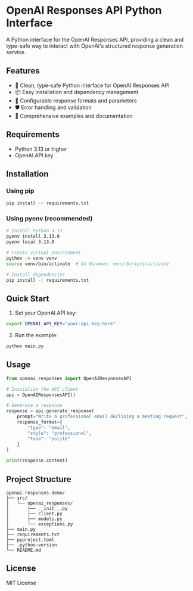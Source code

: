 # OpenAI Responses API Python Interface

A Python interface for the OpenAI Responses API, providing a clean and type-safe way to interact with OpenAI's structured response generation service.

## Features

- 🚀 Clean, type-safe Python interface for OpenAI Responses API
- 📦 Easy installation and dependency management
- 🔧 Configurable response formats and parameters
- 🛡️ Error handling and validation
- 📝 Comprehensive examples and documentation

## Requirements

- Python 3.13 or higher
- OpenAI API key

## Installation

### Using pip

```bash
pip install -r requirements.txt
```

### Using pyenv (recommended)

```bash
# Install Python 3.13
pyenv install 3.13.0
pyenv local 3.13.0

# Create virtual environment
python -m venv venv
source venv/bin/activate  # On Windows: venv\Scripts\activate

# Install dependencies
pip install -r requirements.txt
```

## Quick Start

1. Set your OpenAI API key:
```bash
export OPENAI_API_KEY="your-api-key-here"
```

2. Run the example:
```bash
python main.py
```

## Usage

```python
from openai_responses import OpenAIResponsesAPI

# Initialize the API client
api = OpenAIResponsesAPI()

# Generate a response
response = api.generate_response(
    prompt="Write a professional email declining a meeting request",
    response_format={
        "type": "email",
        "style": "professional",
        "tone": "polite"
    }
)

print(response.content)
```

## Project Structure

```
openai-responses-demo/
├── src/
│   └── openai_responses/
│       ├── __init__.py
│       ├── client.py
│       ├── models.py
│       └── exceptions.py
├── main.py
├── requirements.txt
├── pyproject.toml
├── .python-version
└── README.md
```

## License

MIT License 